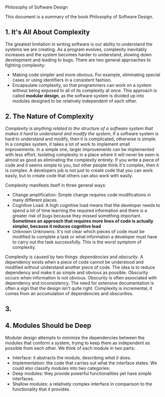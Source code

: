 Philosophy of Software Design

This document is a summary of the book Philosophy of Software Design.

## 1. It's All About Complexity

The greatest limitation in writing software is our ability to understand the systems we are creating. As a program evolves, complexity inevitably increases and the system becomes harder to understand, slowing down development and leading to bugs.
There are two general approaches to fighting complexity:
- Making code simpler and more obvious. For example, eliminating special cases or using identifiers in a consistent fashion.
- Encapsulate complexity, so that programmers can work on a system without being exposed to all of its complexity at once. This approach is called **modular design**, as the software system is divided up into modules designed to be relatively independent of each other.

## 2. The Nature of Complexity

_Complexity is anything related to the structure of a software system that
makes it hard to understand and modify the system_, if a software system is
hard to understand and modify, then it is complicated, otherwise is simple. In
a complex system, it takes a lot of work to implement small improvements. In a
simple one, larger improvements can be implemented with less effort. Isolating
complexity in a place where it will never be seen is almost as good as
eliminating the complexity entirely. If you write a piece of code and it seems
simple to you, but other people think it's complex, then it is complex. A
developers job is not just to create code that you can work easily, but to
create code that others can also work with easily.

Complexity manifests itself in three general ways:
- Change amplification: Simple change requires code modifications in many
  different places.
- Cognitive Load: A high cognitive load means that the developer needs to spend
  a lot of time learning the required information and there is a greater risk
  of bugs because they missed something important. **Sometimes an approach that
  requires more lines of code is actually simpler, because it reduces cognitive
  load**
- Unknown Unknowns: It's not clear which pieces of code must be modified to
  complete a task or what information a developer must have to carry out the
  task successfully. This is the worst symptom of complexity.

Complexity is caused by two things: _dependencies_ and _obscurity_. A
dependency exists when a piece of code cannot be understood and modified
without understand another piece of code. The idea is to reduce dependency and
make it as simple and obvious as possible. Obscurity occurs when information is
not obvious. Obscurity is often associated with dependency and inconsistency.
The need for extensive documentation is often a sign that the design isn't
quite right. Complexity is incremental, it comes from an accumulation of
dependencies and obscurities.

## 3. 

## 4. Modules Should be Deep

Modular design attempts to minimize the dependencies between the modules that conform a system, trying to keep them as independent as possible from each other.
We think of each module in two parts:
  - Interface: it abstracts the module, describing _what_ it does.
  - Implementation: the code that carries out what the interface states.
We could also classify modules into two categories:
  - Deep modules: they provide powerful functionalities yet have simple interfaces.
  - Shallow modules: a relatively complex interface in comparison to the functionality that it provides. 
